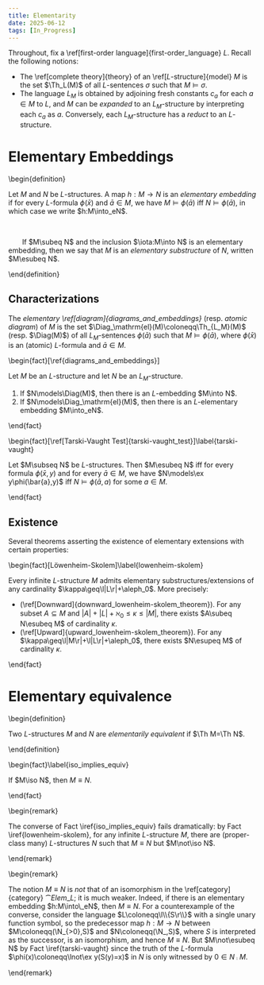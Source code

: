 ```yaml
---
title: Elementarity
date: 2025-06-12
tags: [In_Progress]
---
```


Throughout, fix a \ref[first-order language]{first-order_language} $L$. Recall the following notions:
* The \ref[complete theory]{theory} of an \ref[$L$-structure]{model} $M$ is the set $\Th_L(M)$ of all $L$-sentences $\sigma$ such that $M\models\sigma$.
* The language $L_M$ is obtained by adjoining fresh constants $c_a$ for each $a\in M$ to $L$, and $M$ can be _expanded_ to an $L_M$-structure by interpreting each $c_a$ as $a$. Conversely, each $L_M$-structure has a _reduct_ to an $L$-structure.

# Elementary Embeddings

\begin{definition}

Let $M$ and $N$ be $L$-structures. A map $h:M\to N$ is an _elementary embedding_ if for every $L$-formula $\phi(\bar{x})$ and $\bar{a}\in M$, we have $M\models\phi(\bar{a})$ iff $N\models\phi(\bar{a})$, in which case we write $h:M\into_eN$.

<br>

&emsp;&emsp;If $M\subeq N$ and the inclusion $\iota:M\into N$ is an elementary embedding, then we say that $M$ is an _elementary substructure_ of $N$, written $M\esubeq N$.

\end{definition}

## Characterizations

The _elementary \ref[diagram]{diagrams_and_embeddings}_ (resp. _atomic diagram_) of $M$ is the set $\Diag_\mathrm{el}(M)\coloneqq\Th_{L_M}(M)$ (resp. $\Diag(M)$) of all $L_M$-sentences $\phi(\bar{a})$ such that $M\models\phi(\bar{a})$, where $\phi(\bar{x})$ is an (atomic) $L$-formula and $\bar{a}\in M$.

\begin{fact}[\ref{diagrams_and_embeddings}]

Let $M$ be an $L$-structure and let $N$ be an $L_M$-structure.
1. If $N\models\Diag(M)$, then there is an $L$-embedding $M\into N$.
1. If $N\models\Diag_\mathrm{el}(M)$, then there is an $L$-elementary embedding $M\into_eN$.

\end{fact}

\begin{fact}[\ref[Tarski-Vaught Test]{tarski-vaught_test}]\label{tarski-vaught}

Let $M\subseq N$ be $L$-structures. Then $M\esubeq N$ iff for every formula $\phi(\bar{x},y)$ and for every $\bar{a}\in M$, we have $N\models\ex y\phi(\bar{a},y)$ iff $N\models\phi(\bar{a},a)$ for some $a\in M$.

\end{fact}

## Existence

Several theorems asserting the existence of elementary extensions with certain properties:

\begin{fact}[Löwenheim-Skolem]\label{lowenheim-skolem}

Every infinite $L$-structure $M$ admits elementary substructures/extensions of any cardinality $\kappa\geq\l|L\r|+\aleph_0$. More precisely:
* (\ref[Downward]{downward_lowenheim-skolem_theorem}). For any subset $A\subseteq M$ and $|A|+|L|+\aleph_0\leq\kappa\leq|M|$, there exists $A\subeq N\esubeq M$ of cardinality $\kappa$.
* (\ref[Upward]{upward_lowenheim-skolem_theorem}). For any $\kappa\geq\l|M\r|+\l|L\r|+\aleph_0$, there exists $N\esupeq M$ of cardinality $\kappa$.

\end{fact}

# Elementary equivalence

\begin{definition}

Two $L$-structures $M$ and $N$ are _elementarily equivalent_ if $\Th M=\Th N$.

\end{definition}


\begin{fact}\label{iso_implies_equiv}

If $M\iso N$, then $M\equiv N$.

\end{fact}

\begin{remark}

The converse of Fact \iref{iso_implies_equiv} fails dramatically: by Fact \iref{lowenheim-skolem}, for any infinite $L$-structure $M$, there are (proper-class many) $L$-structures $N$ such that $M\equiv N$ but $M\not\iso N$.

\end{remark}

\begin{remark}

The notion $M\equiv N$ is _not_ that of an isomorphism in the \ref[category]{category} $\cat{Elem}\_L$; it is much weaker. Indeed, if there is an elementary embedding $h:M\into\_eN$, then $M\equiv N$. For a counterexample of the converse, consider the language $L\coloneqq\l\\{S\r\\}$ with a single unary function symbol, so the predecessor map $h:M\to N$ between $M\coloneqq(\N_{>0},S)$ and $N\coloneqq(\N_,S)$, where $S$ is interpreted as the successor, is an isomorphism, and hence $M\equiv N$. But $M\not\esubeq N$ by Fact \iref{tarski-vaught} since the truth of the $L$-formula $\phi(x)\coloneqq\lnot\ex y(S(y)=x)$ in $N$ is only witnessed by $0\in N\comp M$.

\end{remark}
